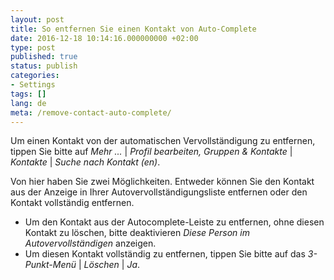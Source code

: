 ```yaml
---
layout: post
title: So entfernen Sie einen Kontakt von Auto-Complete
date: 2016-12-18 10:14:16.000000000 +02:00
type: post
published: true
status: publish
categories:
- Settings
tags: []
lang: de
meta: /remove-contact-auto-complete/
---
```


Um einen Kontakt von der automatischen Vervollständigung zu entfernen, tippen Sie bitte auf *Mehr ...* \| *Profil bearbeiten, Gruppen &amp; Kontakte* \| *Kontakte* \| *Suche nach Kontakt (en)*.

Von hier haben Sie zwei Möglichkeiten. Entweder können Sie den Kontakt aus der Anzeige in Ihrer Autovervollständigungsliste entfernen oder den Kontakt vollständig entfernen.

* Um den Kontakt aus der Autocomplete-Leiste zu entfernen, ohne diesen Kontakt zu löschen, bitte deaktivieren *Diese Person im Autovervollständigen* anzeigen.
* Um diesen Kontakt vollständig zu entfernen, tippen Sie bitte auf das *3-Punkt-Menü* \| *Löschen* \| *Ja*.
